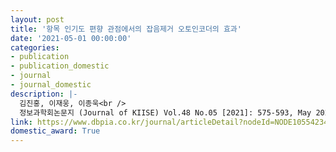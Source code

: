 ```yaml
---
layout: post
title: '항목 인기도 편향 관점에서의 잡음제거 오토인코더의 효과'
date: '2021-05-01 00:00:00'
categories:
- publication
- publication_domestic
- journal
- journal_domestic
description: |-
  김진홍, 이재웅, 이종욱<br />
  정보과학회논문지 (Journal of KIISE) Vol.48 No.05 [2021]: 575-593, May 2021
link: https://www.dbpia.co.kr/journal/articleDetail?nodeId=NODE10554234
domestic_award: True
---
```


